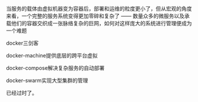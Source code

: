 
当服务的载体由虚拟机器变为容器后，部署和运维的粒度更小了，但从宏观的角度来看，一个完整的服务系统变得更加零碎和复杂了 —— 数量众多的微服务以及承载他们的容器交织成一张脉络复杂的巨网，如何对这样庞大的系统进行管理便成为一个难题


docker三剑客

docker-machine提供底层的跨平台虚拟

docker-compose解决复杂服务的自动部署

docker-swarm实现大型集群的管理


已经过时了。



